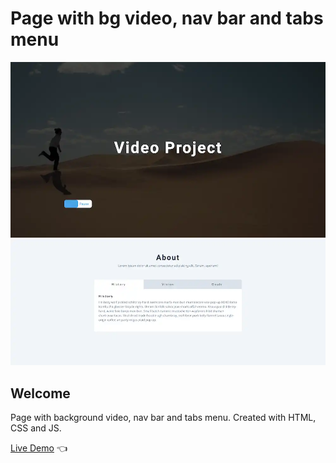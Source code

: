# Page with bg video, nav bar and tabs menu

![Design preview for Page with background video, nav bar and tabs menu](./design/video-page.webp)
![Design preview for Page with background video, nav bar and tabs menu](./design/tabs.webp)

## Welcome 

Page with background video, nav bar and tabs menu. Created with HTML, CSS and JS.

[Live Demo](https://dmitriy24s.github.io/background-video-page-with-tabs-menu/) 👈
